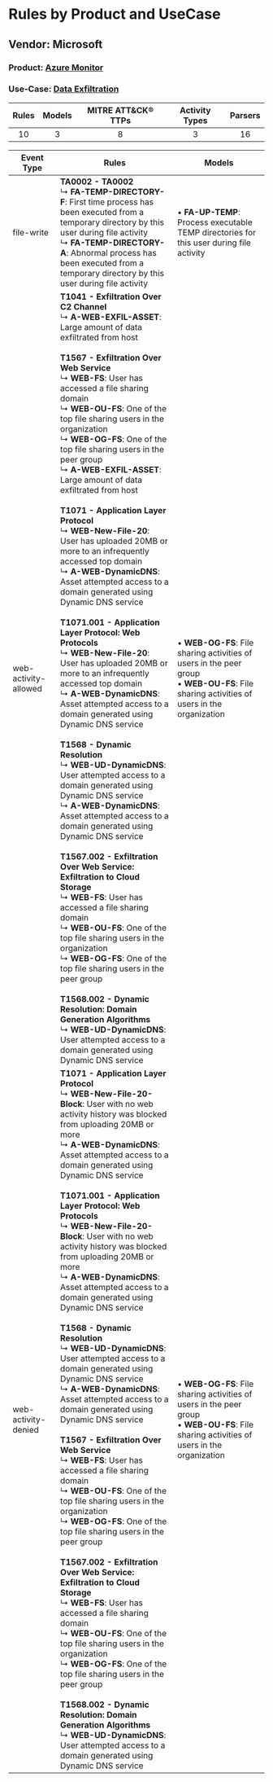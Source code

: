 Rules by Product and UseCase
============================
Vendor: Microsoft
-----------------
### Product: [Azure Monitor](../ds_microsoft_azure_monitor.md)
### Use-Case: [Data Exfiltration](../../../../UseCases/uc_data_exfiltration.md)

| Rules | Models | MITRE ATT&CK® TTPs | Activity Types | Parsers |
|:-----:|:------:|:------------------:|:--------------:|:-------:|
|  10   |   3    |         8          |       3        |   16    |

| Event Type    | Rules    | Models    |
| ---- | ---- | ---- |
| file-write    | <b>TA0002 - TA0002</b><br> ↳ <b>FA-TEMP-DIRECTORY-F</b>: First time process has been executed from a temporary directory by this user during file activity<br> ↳ <b>FA-TEMP-DIRECTORY-A</b>: Abnormal process has been executed from a temporary directory by this user during file activity    |  • <b>FA-UP-TEMP</b>: Process executable TEMP directories for this user during file activity    |
| web-activity-allowed | <b>T1041 - Exfiltration Over C2 Channel</b><br> ↳ <b>A-WEB-EXFIL-ASSET</b>: Large amount of data exfiltrated from host<br><br><b>T1567 - Exfiltration Over Web Service</b><br> ↳ <b>WEB-FS</b>: User has accessed a file sharing domain<br> ↳ <b>WEB-OU-FS</b>: One of the top file sharing users in the organization<br> ↳ <b>WEB-OG-FS</b>: One of the top file sharing users in the peer group<br> ↳ <b>A-WEB-EXFIL-ASSET</b>: Large amount of data exfiltrated from host<br><br><b>T1071 - Application Layer Protocol</b><br> ↳ <b>WEB-New-File-20</b>: User has uploaded 20MB or more to an infrequently accessed top domain<br> ↳ <b>A-WEB-DynamicDNS</b>: Asset attempted access to a domain generated using Dynamic DNS service<br><br><b>T1071.001 - Application Layer Protocol: Web Protocols</b><br> ↳ <b>WEB-New-File-20</b>: User has uploaded 20MB or more to an infrequently accessed top domain<br> ↳ <b>A-WEB-DynamicDNS</b>: Asset attempted access to a domain generated using Dynamic DNS service<br><br><b>T1568 - Dynamic Resolution</b><br> ↳ <b>WEB-UD-DynamicDNS</b>: User attempted access to a domain generated using Dynamic DNS service<br> ↳ <b>A-WEB-DynamicDNS</b>: Asset attempted access to a domain generated using Dynamic DNS service<br><br><b>T1567.002 - Exfiltration Over Web Service: Exfiltration to Cloud Storage</b><br> ↳ <b>WEB-FS</b>: User has accessed a file sharing domain<br> ↳ <b>WEB-OU-FS</b>: One of the top file sharing users in the organization<br> ↳ <b>WEB-OG-FS</b>: One of the top file sharing users in the peer group<br><br><b>T1568.002 - Dynamic Resolution: Domain Generation Algorithms</b><br> ↳ <b>WEB-UD-DynamicDNS</b>: User attempted access to a domain generated using Dynamic DNS service |  • <b>WEB-OG-FS</b>: File sharing activities of users in the peer group<br> • <b>WEB-OU-FS</b>: File sharing activities of users in the organization |
| web-activity-denied  | <b>T1071 - Application Layer Protocol</b><br> ↳ <b>WEB-New-File-20-Block</b>: User with no web activity history was blocked from uploading 20MB or more<br> ↳ <b>A-WEB-DynamicDNS</b>: Asset attempted access to a domain generated using Dynamic DNS service<br><br><b>T1071.001 - Application Layer Protocol: Web Protocols</b><br> ↳ <b>WEB-New-File-20-Block</b>: User with no web activity history was blocked from uploading 20MB or more<br> ↳ <b>A-WEB-DynamicDNS</b>: Asset attempted access to a domain generated using Dynamic DNS service<br><br><b>T1568 - Dynamic Resolution</b><br> ↳ <b>WEB-UD-DynamicDNS</b>: User attempted access to a domain generated using Dynamic DNS service<br> ↳ <b>A-WEB-DynamicDNS</b>: Asset attempted access to a domain generated using Dynamic DNS service<br><br><b>T1567 - Exfiltration Over Web Service</b><br> ↳ <b>WEB-FS</b>: User has accessed a file sharing domain<br> ↳ <b>WEB-OU-FS</b>: One of the top file sharing users in the organization<br> ↳ <b>WEB-OG-FS</b>: One of the top file sharing users in the peer group<br><br><b>T1567.002 - Exfiltration Over Web Service: Exfiltration to Cloud Storage</b><br> ↳ <b>WEB-FS</b>: User has accessed a file sharing domain<br> ↳ <b>WEB-OU-FS</b>: One of the top file sharing users in the organization<br> ↳ <b>WEB-OG-FS</b>: One of the top file sharing users in the peer group<br><br><b>T1568.002 - Dynamic Resolution: Domain Generation Algorithms</b><br> ↳ <b>WEB-UD-DynamicDNS</b>: User attempted access to a domain generated using Dynamic DNS service    |  • <b>WEB-OG-FS</b>: File sharing activities of users in the peer group<br> • <b>WEB-OU-FS</b>: File sharing activities of users in the organization |